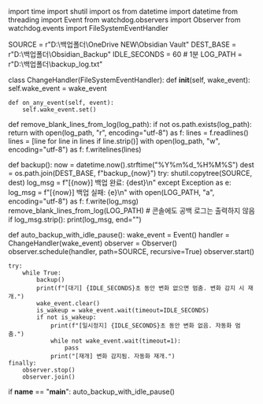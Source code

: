 import time
import shutil
import os
from datetime import datetime
from threading import Event
from watchdog.observers import Observer
from watchdog.events import FileSystemEventHandler

SOURCE = r"D:\백업폴더\OneDrive NEW\Obsidian Vault"
DEST_BASE = r"D:\백업폴더\Obsidian_Backup"
IDLE_SECONDS = 60  # 1분
LOG_PATH = r"D:\백업폴더\backup_log.txt"

class ChangeHandler(FileSystemEventHandler):
    def __init__(self, wake_event):
        self.wake_event = wake_event

    def on_any_event(self, event):
        self.wake_event.set()

def remove_blank_lines_from_log(log_path):
    if not os.path.exists(log_path):
        return
    with open(log_path, "r", encoding="utf-8") as f:
        lines = f.readlines()
    lines = [line for line in lines if line.strip()]
    with open(log_path, "w", encoding="utf-8") as f:
        f.writelines(lines)

def backup():
    now = datetime.now().strftime("%Y%m%d_%H%M%S")
    dest = os.path.join(DEST_BASE, f"backup_{now}")
    try:
        shutil.copytree(SOURCE, dest)
        log_msg = f"[{now}] 백업 완료: {dest}\n"
    except Exception as e:
        log_msg = f"[{now}] 백업 실패: {e}\n"
    with open(LOG_PATH, "a", encoding="utf-8") as f:
        f.write(log_msg)
    remove_blank_lines_from_log(LOG_PATH)
    # 콘솔에도 공백 로그는 출력하지 않음
    if log_msg.strip():
        print(log_msg, end="")

def auto_backup_with_idle_pause():
    wake_event = Event()
    handler = ChangeHandler(wake_event)
    observer = Observer()
    observer.schedule(handler, path=SOURCE, recursive=True)
    observer.start()

    try:
        while True:
            backup()
            print(f"[대기] {IDLE_SECONDS}초 동안 변화 없으면 멈춤. 변화 감지 시 재개.")
            wake_event.clear()
            is_wakeup = wake_event.wait(timeout=IDLE_SECONDS)
            if not is_wakeup:
                print(f"[일시정지] {IDLE_SECONDS}초 동안 변화 없음. 자동화 멈춤.")
                while not wake_event.wait(timeout=1):
                    pass
                print("[재개] 변화 감지됨. 자동화 재개.")
    finally:
        observer.stop()
        observer.join()

if __name__ == "__main__":
    auto_backup_with_idle_pause()